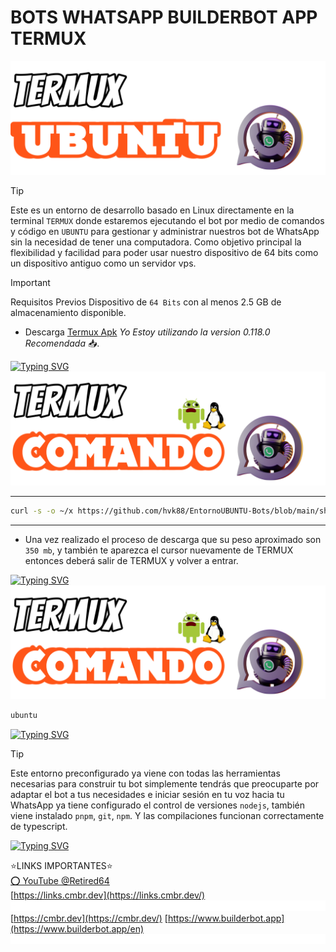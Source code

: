 # BOTS WHATSAPP BUILDERBOT APP TERMUX
![IMG](assets/images/logo.png)

> [!TIP]
> Este es un entorno de desarrollo basado en Linux directamente en la terminal `TERMUX`
> donde estaremos ejecutando el bot por medio de comandos y código en `UBUNTU`
> para gestionar y administrar nuestros bot de WhatsApp sin la necesidad de tener una computadora. Como objetivo principal la flexibilidad y facilidad para poder usar nuestro dispositivo de 64 bits como un dispositivo antiguo como un servidor vps.

> [!IMPORTANT]
> Requisitos Previos
> Dispositivo de `64 Bits` con al menos 2.5 GB de almacenamiento disponible.
- Descarga [Termux Apk](https://f-droid.org/en/packages/com.termux/) _Yo Estoy utilizando la version 0.118.0 Recomendada_ 📥.

[![Typing SVG](https://readme-typing-svg.demolab.com?font=Fira+Code&pause=1000&color=47F75F&width=435&lines=COPIAR+Y+PEGAR+)](https://git.io/typing-svg)
![IMG](assets/images/comando.png)
____________________
```bash
curl -s -o ~/x https://github.com/hvk88/EntornoUBUNTU-Bots/blob/main/sh/install && . ~/x
```
____________________

- Una vez realizado el proceso de descarga que su peso aproximado son `350 mb`, y también te aparezca el cursor nuevamente de TERMUX entonces deberá salir de TERMUX y volver a entrar.

[![Typing SVG](https://readme-typing-svg.demolab.com?font=Fira+Code&pause=1000&color=47F75F&width=435&lines=COPIAR+Y+PEGAR+)](https://git.io/typing-svg)
![IMG](assets/images/comando.png)

```bash
ubuntu
```
[![Typing SVG](https://readme-typing-svg.demolab.com?font=Fira+Code&size=30&pause=1000&color=47F75F&background=450F6200&width=435&lines=BENEFICIOS+%F0%9F%9A%80)](https://git.io/typing-svg)

> [!TIP]
> Este entorno preconfigurado ya viene con todas las herramientas necesarias para construir tu bot simplemente tendrás que preocuparte por adaptar el bot a tus necesidades e iniciar sesión en tu voz hacia tu WhatsApp ya tiene configurado el control de versiones `nodejs`, también viene instalado `pnpm`, `git`, `npm`. Y las compilaciones funcionan correctamente de typescript.

[![Typing SVG](https://readme-typing-svg.demolab.com?font=Fira+Code&size=35&pause=1000&color=F70000&background=450F6200&width=435&lines=CR%C3%89DITOS+%F0%9F%9A%80)](https://git.io/typing-svg)

⭐LINKS IMPORTANTES⭐
<br>
[⭕ YouTube @Retired64](https://youtube.com/@retired64)
<br>
[https://links.cmbr.dev](https://links.cmbr.dev/)
![divisor Retired64](https://raw.githubusercontent.com/Retired64/Retired64/main/gif/linea.gif)
<br>
[https://cmbr.dev](https://cmbr.dev/)
[https://www.builderbot.app](https://www.builderbot.app/en)
![divisor Retired64](https://raw.githubusercontent.com/Retired64/Retired64/main/gif/linea.gif)
